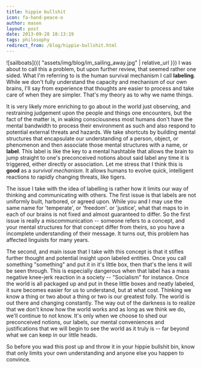 ```yaml
---
title: hippie bullshit
icon: fa-hand-peace-o
author: masen
layout: post
date: 2013-09-28 18:13:19
tags: philosophy
redirect_from: /blog/hippie-bullshit.html
---
```


<span class="image left">![sailboats]({{ "assets/img/blog/im_sailing_away.jpg" | relative_url }})</span>
I was about to call this a problem, but upon further review, that seemed
rather one sided. What I\'m referring to is the human survival mechanism
I call **labeling**. While we don\'t fully understand the capacity and
mechanism of our own brains, I\'ll say from experience that thoughts are
easier to process and take care of when they are simpler. That\'s my
theory as to why we name things.

It is very likely more enriching to go about in the world just
observing, and restraining judgement upon the people and things one
encounters, but the fact of the matter is, in waking consciousness most
humans don\'t have the mental bandwidth to process their environment as
such and also respond to potential external threats and hazards. We take
shortcuts by building mental structures that encapsulate our
understanding of a person, object, or phenomenon and then associate
those mental structures with a name, or **label**. This label is like
the key to a mental hashtable that allows the brain to jump straight to
one\'s preconceived notions about said label any time it is triggered,
either directly or association. Let me stress that I think this is
**good** as a *survival mechanism*. It allows humans to evolve quick,
intelligent reactions to rapidly changing threats, like tigers.

The issue I take with the idea of labelling is rather how it limits our
way of thinking and communicating with others. The first issue is that
labels are not uniformly built, harbored, or agreed upon. While you and
I may use the same name for \'temperate\', or \'freedom\'. or
\'justice\', what that maps to in each of our brains is not fixed and
almost guaranteed to differ. So the first issue is really a
miscommunication \-- someone refers to a concept, and your mental
structures for that concept differ from theirs, so you have a incomplete
understanding of their message. It turns out, this problem has affected
linguists for many years.

The second, and main issue that I take with this concept is that it
stifles further thought and potential insight upon labeled entities.
Once you call something \"something\" and put it in it\'s little box,
then that\'s the lens it will be seen through. This is especially
dangerous when that label has a mass negative knee-jerk reaction in a
society \-- \"Socialism\" for instance. Once the world is all packaged
up and put in these little boxes and neatly labeled, it sure becomes
easier for us to understand, but at what cost. Thinking we know a thing
or two about a thing or two is our greatest folly. The world is out
there and changing constantly. The way out of the darkness is to realize
that we don\'t know how the world works and as long as we think we do,
we\'ll continue to not know. It\'s only when we choose to shed our
preconceived notions, our labels, our mental conveniences and
justifications that we will begin to see the world as it truly is \--
far beyond what we can keep in our little heads.

So before you wad this post up and throw it in your hippie bullshit bin,
know that only limits your own understanding and anyone else you happen
to convince.
